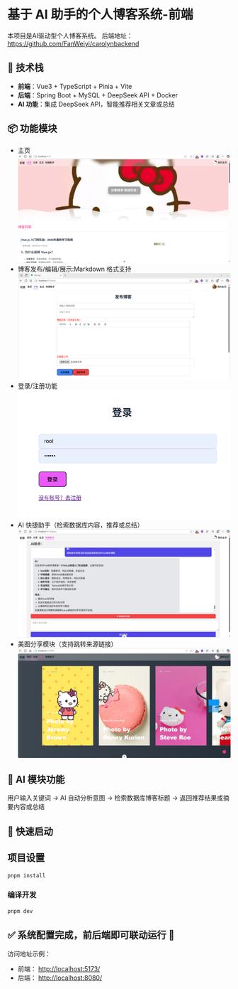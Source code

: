 # 基于 AI 助手的个人博客系统-前端

本项目是AI驱动型个人博客系统。
后端地址：https://github.com/FanWeiyi/carolynbackend

## 🔧 技术栈

- **前端**：Vue3 + TypeScript + Pinia + Vite
- **后端**：Spring Boot + MySQL + DeepSeek API + Docker
- **AI 功能**：集成 DeepSeek API，智能推荐相关文章或总结

## 📦 功能模块

- 主页
![主页](images/ce3424046938647c2c351cbc79877f8.png)
- 博客发布/编辑/展示:Markdown 格式支持
![博客](images/3c0185a3e6183675378d358e55cde88.png)
- 登录/注册功能
![登录](images/a9fc7517208c75a8d0a8a6f3c544763.png)
- AI 快捷助手（检索数据库内容，推荐或总结）
![AI](images/0ddb607450cfcd4281dbc1f6353f5a9.png)
- 美图分享模块（支持跳转来源链接）
![生活](images/fd2c09b8d53fdf942c710f248a4d6d2.png)

## 🧠 AI 模块功能

用户输入关键词 → AI 自动分析意图 → 检索数据库博客标题 → 返回推荐结果或摘要内容或总结

## 🚀 快速启动

## 项目设置

```sh
pnpm install
```

### 编译开发

```sh
pnpm dev
```


## ✅ 系统配置完成，前后端即可联动运行 🎉

访问地址示例：

* 前端： [http://localhost:5173/](http://localhost:5173/)
* 后端： [http://localhost:8080/](http://localhost:8080/)

